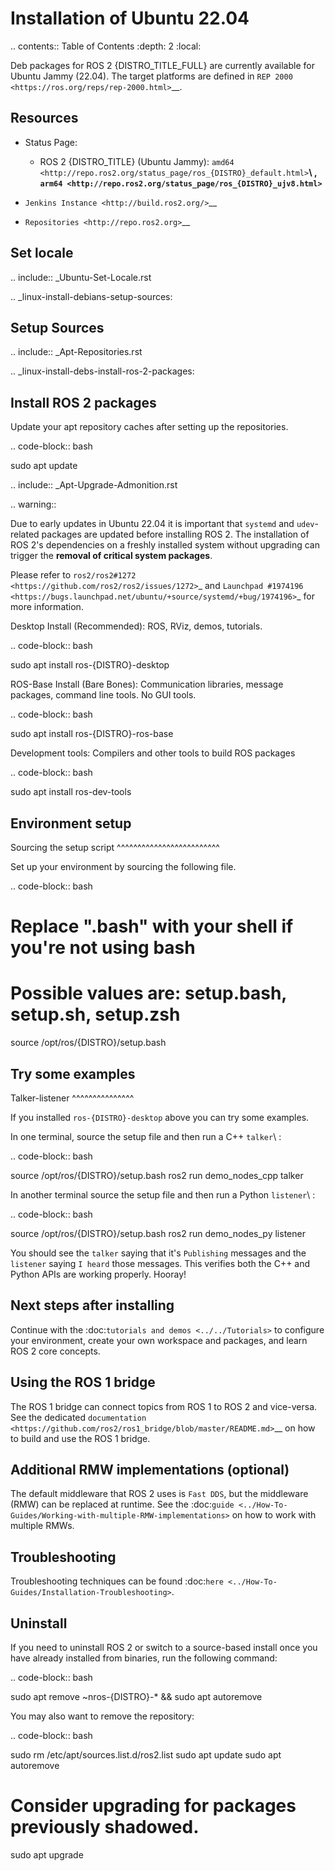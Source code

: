 Installation of Ubuntu 22.04
=====================

.. contents:: Table of Contents
   :depth: 2
   :local:

Deb packages for ROS 2 {DISTRO_TITLE_FULL} are currently available for Ubuntu Jammy (22.04).
The target platforms are defined in `REP 2000 <https://ros.org/reps/rep-2000.html>`__.

Resources
---------

* Status Page:

  * ROS 2 {DISTRO_TITLE} (Ubuntu Jammy): `amd64 <http://repo.ros2.org/status_page/ros_{DISTRO}_default.html>`__\ , `arm64 <http://repo.ros2.org/status_page/ros_{DISTRO}_ujv8.html>`__
* `Jenkins Instance <http://build.ros2.org/>`__
* `Repositories <http://repo.ros2.org>`__


Set locale
----------

.. include:: _Ubuntu-Set-Locale.rst

.. _linux-install-debians-setup-sources:

Setup Sources
-------------

.. include:: _Apt-Repositories.rst

.. _linux-install-debs-install-ros-2-packages:

Install ROS 2 packages
----------------------

Update your apt repository caches after setting up the repositories.

.. code-block:: bash

   sudo apt update

.. include:: _Apt-Upgrade-Admonition.rst

.. warning::

   Due to early updates in Ubuntu 22.04 it is important that ``systemd`` and ``udev``-related packages are updated before installing ROS 2.
   The installation of ROS 2's dependencies on a freshly installed system without upgrading can trigger the **removal of critical system packages**.

   Please refer to `ros2/ros2#1272 <https://github.com/ros2/ros2/issues/1272>`_ and `Launchpad #1974196 <https://bugs.launchpad.net/ubuntu/+source/systemd/+bug/1974196>`_ for more information.

Desktop Install (Recommended): ROS, RViz, demos, tutorials.

.. code-block:: bash

   sudo apt install ros-{DISTRO}-desktop

ROS-Base Install (Bare Bones): Communication libraries, message packages, command line tools.
No GUI tools.

.. code-block:: bash

   sudo apt install ros-{DISTRO}-ros-base

Development tools: Compilers and other tools to build ROS packages

.. code-block:: bash

   sudo apt install ros-dev-tools

Environment setup
-----------------

Sourcing the setup script
^^^^^^^^^^^^^^^^^^^^^^^^^

Set up your environment by sourcing the following file.

.. code-block:: bash

   # Replace ".bash" with your shell if you're not using bash
   # Possible values are: setup.bash, setup.sh, setup.zsh
   source /opt/ros/{DISTRO}/setup.bash

Try some examples
-----------------

Talker-listener
^^^^^^^^^^^^^^^

If you installed ``ros-{DISTRO}-desktop`` above you can try some examples.

In one terminal, source the setup file and then run a C++ ``talker``\ :

.. code-block:: bash

   source /opt/ros/{DISTRO}/setup.bash
   ros2 run demo_nodes_cpp talker

In another terminal source the setup file and then run a Python ``listener``\ :

.. code-block:: bash

   source /opt/ros/{DISTRO}/setup.bash
   ros2 run demo_nodes_py listener

You should see the ``talker`` saying that it's ``Publishing`` messages and the ``listener`` saying ``I heard`` those messages.
This verifies both the C++ and Python APIs are working properly.
Hooray!

Next steps after installing
---------------------------
Continue with the :doc:`tutorials and demos <../../Tutorials>` to configure your environment, create your own workspace and packages, and learn ROS 2 core concepts.

Using the ROS 1 bridge
----------------------
The ROS 1 bridge can connect topics from ROS 1 to ROS 2 and vice-versa. See the dedicated `documentation <https://github.com/ros2/ros1_bridge/blob/master/README.md>`__ on how to build and use the ROS 1 bridge.

Additional RMW implementations (optional)
-----------------------------------------
The default middleware that ROS 2 uses is ``Fast DDS``, but the middleware (RMW) can be replaced at runtime.
See the :doc:`guide <../How-To-Guides/Working-with-multiple-RMW-implementations>` on how to work with multiple RMWs.

Troubleshooting
---------------

Troubleshooting techniques can be found :doc:`here <../How-To-Guides/Installation-Troubleshooting>`.

Uninstall
---------

If you need to uninstall ROS 2 or switch to a source-based install once you
have already installed from binaries, run the following command:

.. code-block:: bash

  sudo apt remove ~nros-{DISTRO}-* && sudo apt autoremove

You may also want to remove the repository:

.. code-block:: bash

  sudo rm /etc/apt/sources.list.d/ros2.list
  sudo apt update
  sudo apt autoremove
  # Consider upgrading for packages previously shadowed.
  sudo apt upgrade
